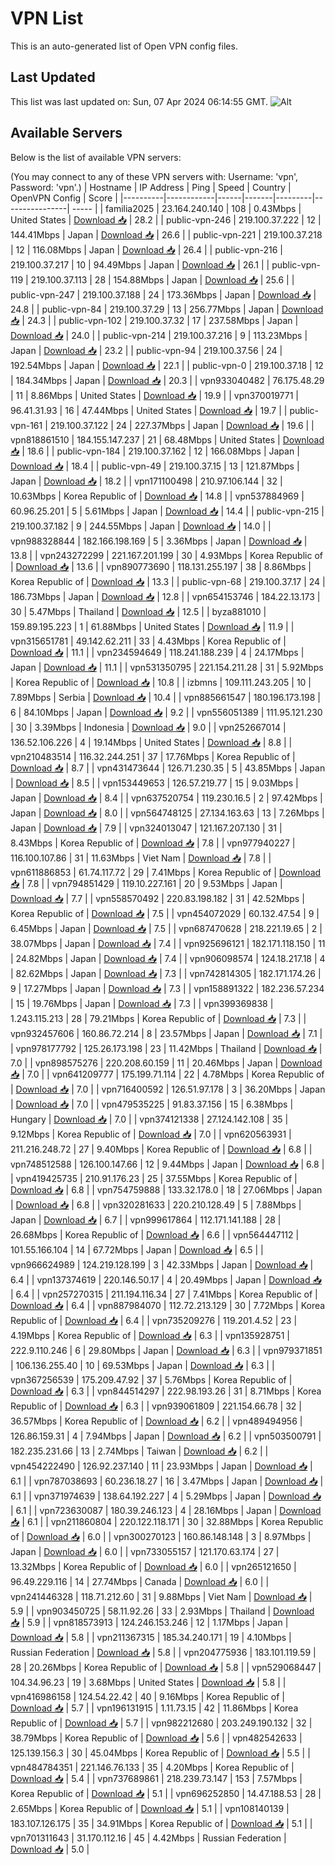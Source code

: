 # VPN List

This is an auto-generated list of Open VPN config files.

## Last Updated

This list was last updated on: Sun, 07 Apr 2024 06:14:55 GMT.
![Alt](https://repobeats.axiom.co/api/embed/186b98318ef1479477931607c1ad7d823f12451f.svg "Repobeats analytics image")

## Available Servers

Below is the list of available VPN servers:

(You may connect to any of these VPN servers with: Username: 'vpn', Password: 'vpn'.)
| Hostname | IP Address | Ping | Speed | Country | OpenVPN Config | Score |
|----------|------------|------|-------|---------|----------------| ----- |
| familia2025 | 23.164.240.140 | 108 | 0.43Mbps | United States | [Download 📥](./configs/server_0_US.ovpn) | 28.2 |
| public-vpn-246 | 219.100.37.222 | 12 | 144.41Mbps | Japan | [Download 📥](./configs/server_1_JP.ovpn) | 26.6 |
| public-vpn-221 | 219.100.37.218 | 12 | 116.08Mbps | Japan | [Download 📥](./configs/server_2_JP.ovpn) | 26.4 |
| public-vpn-216 | 219.100.37.217 | 10 | 94.49Mbps | Japan | [Download 📥](./configs/server_3_JP.ovpn) | 26.1 |
| public-vpn-119 | 219.100.37.113 | 28 | 154.88Mbps | Japan | [Download 📥](./configs/server_4_JP.ovpn) | 25.6 |
| public-vpn-247 | 219.100.37.188 | 24 | 173.36Mbps | Japan | [Download 📥](./configs/server_5_JP.ovpn) | 24.8 |
| public-vpn-84 | 219.100.37.29 | 13 | 256.77Mbps | Japan | [Download 📥](./configs/server_6_JP.ovpn) | 24.3 |
| public-vpn-102 | 219.100.37.32 | 17 | 237.58Mbps | Japan | [Download 📥](./configs/server_7_JP.ovpn) | 24.0 |
| public-vpn-214 | 219.100.37.216 | 9 | 113.23Mbps | Japan | [Download 📥](./configs/server_8_JP.ovpn) | 23.2 |
| public-vpn-94 | 219.100.37.56 | 24 | 192.54Mbps | Japan | [Download 📥](./configs/server_9_JP.ovpn) | 22.1 |
| public-vpn-0 | 219.100.37.18 | 12 | 184.34Mbps | Japan | [Download 📥](./configs/server_10_JP.ovpn) | 20.3 |
| vpn933040482 | 76.175.48.29 | 11 | 8.86Mbps | United States | [Download 📥](./configs/server_11_US.ovpn) | 19.9 |
| vpn370019771 | 96.41.31.93 | 16 | 47.44Mbps | United States | [Download 📥](./configs/server_12_US.ovpn) | 19.7 |
| public-vpn-161 | 219.100.37.122 | 24 | 227.37Mbps | Japan | [Download 📥](./configs/server_13_JP.ovpn) | 19.6 |
| vpn818861510 | 184.155.147.237 | 21 | 68.48Mbps | United States | [Download 📥](./configs/server_14_US.ovpn) | 18.6 |
| public-vpn-184 | 219.100.37.162 | 12 | 166.08Mbps | Japan | [Download 📥](./configs/server_15_JP.ovpn) | 18.4 |
| public-vpn-49 | 219.100.37.15 | 13 | 121.87Mbps | Japan | [Download 📥](./configs/server_16_JP.ovpn) | 18.2 |
| vpn171100498 | 210.97.106.144 | 32 | 10.63Mbps | Korea Republic of | [Download 📥](./configs/server_17_KR.ovpn) | 14.8 |
| vpn537884969 | 60.96.25.201 | 5 | 5.61Mbps | Japan | [Download 📥](./configs/server_18_JP.ovpn) | 14.4 |
| public-vpn-215 | 219.100.37.182 | 9 | 244.55Mbps | Japan | [Download 📥](./configs/server_19_JP.ovpn) | 14.0 |
| vpn988328844 | 182.166.198.169 | 5 | 3.36Mbps | Japan | [Download 📥](./configs/server_20_JP.ovpn) | 13.8 |
| vpn243272299 | 221.167.201.199 | 30 | 4.93Mbps | Korea Republic of | [Download 📥](./configs/server_21_KR.ovpn) | 13.6 |
| vpn890773690 | 118.131.255.197 | 38 | 8.86Mbps | Korea Republic of | [Download 📥](./configs/server_22_KR.ovpn) | 13.3 |
| public-vpn-68 | 219.100.37.17 | 24 | 186.73Mbps | Japan | [Download 📥](./configs/server_23_JP.ovpn) | 12.8 |
| vpn654153746 | 184.22.13.173 | 30 | 5.47Mbps | Thailand | [Download 📥](./configs/server_24_TH.ovpn) | 12.5 |
| byza881010 | 159.89.195.223 | 1 | 61.88Mbps | United States | [Download 📥](./configs/server_25_US.ovpn) | 11.9 |
| vpn315651781 | 49.142.62.211 | 33 | 4.43Mbps | Korea Republic of | [Download 📥](./configs/server_26_KR.ovpn) | 11.1 |
| vpn234594649 | 118.241.188.239 | 4 | 24.17Mbps | Japan | [Download 📥](./configs/server_27_JP.ovpn) | 11.1 |
| vpn531350795 | 221.154.211.28 | 31 | 5.92Mbps | Korea Republic of | [Download 📥](./configs/server_28_KR.ovpn) | 10.8 |
| izbmns | 109.111.243.205 | 10 | 7.89Mbps | Serbia | [Download 📥](./configs/server_29_RS.ovpn) | 10.4 |
| vpn885661547 | 180.196.173.198 | 6 | 84.10Mbps | Japan | [Download 📥](./configs/server_30_JP.ovpn) | 9.2 |
| vpn556051389 | 111.95.121.230 | 30 | 3.39Mbps | Indonesia | [Download 📥](./configs/server_31_ID.ovpn) | 9.0 |
| vpn252667014 | 136.52.106.226 | 4 | 19.14Mbps | United States | [Download 📥](./configs/server_32_US.ovpn) | 8.8 |
| vpn210483514 | 116.32.244.251 | 37 | 17.76Mbps | Korea Republic of | [Download 📥](./configs/server_33_KR.ovpn) | 8.7 |
| vpn431473644 | 126.71.230.35 | 5 | 43.85Mbps | Japan | [Download 📥](./configs/server_34_JP.ovpn) | 8.5 |
| vpn153449653 | 126.57.219.77 | 15 | 9.03Mbps | Japan | [Download 📥](./configs/server_35_JP.ovpn) | 8.4 |
| vpn637520754 | 119.230.16.5 | 2 | 97.42Mbps | Japan | [Download 📥](./configs/server_36_JP.ovpn) | 8.0 |
| vpn564748125 | 27.134.163.63 | 13 | 7.26Mbps | Japan | [Download 📥](./configs/server_37_JP.ovpn) | 7.9 |
| vpn324013047 | 121.167.207.130 | 31 | 8.43Mbps | Korea Republic of | [Download 📥](./configs/server_38_KR.ovpn) | 7.8 |
| vpn977940227 | 116.100.107.86 | 31 | 11.63Mbps | Viet Nam | [Download 📥](./configs/server_39_VN.ovpn) | 7.8 |
| vpn611886853 | 61.74.117.72 | 29 | 7.41Mbps | Korea Republic of | [Download 📥](./configs/server_40_KR.ovpn) | 7.8 |
| vpn794851429 | 119.10.227.161 | 20 | 9.53Mbps | Japan | [Download 📥](./configs/server_41_JP.ovpn) | 7.7 |
| vpn558570492 | 220.83.198.182 | 31 | 42.52Mbps | Korea Republic of | [Download 📥](./configs/server_42_KR.ovpn) | 7.5 |
| vpn454072029 | 60.132.47.54 | 9 | 6.45Mbps | Japan | [Download 📥](./configs/server_43_JP.ovpn) | 7.5 |
| vpn687470628 | 218.221.19.65 | 2 | 38.07Mbps | Japan | [Download 📥](./configs/server_44_JP.ovpn) | 7.4 |
| vpn925696121 | 182.171.118.150 | 11 | 24.82Mbps | Japan | [Download 📥](./configs/server_45_JP.ovpn) | 7.4 |
| vpn906098574 | 124.18.217.18 | 4 | 82.62Mbps | Japan | [Download 📥](./configs/server_46_JP.ovpn) | 7.3 |
| vpn742814305 | 182.171.174.26 | 9 | 17.27Mbps | Japan | [Download 📥](./configs/server_47_JP.ovpn) | 7.3 |
| vpn158891322 | 182.236.57.234 | 15 | 19.76Mbps | Japan | [Download 📥](./configs/server_48_JP.ovpn) | 7.3 |
| vpn399369838 | 1.243.115.213 | 28 | 79.21Mbps | Korea Republic of | [Download 📥](./configs/server_49_KR.ovpn) | 7.3 |
| vpn932457606 | 160.86.72.214 | 8 | 23.57Mbps | Japan | [Download 📥](./configs/server_50_JP.ovpn) | 7.1 |
| vpn978177792 | 125.26.173.198 | 23 | 11.42Mbps | Thailand | [Download 📥](./configs/server_51_TH.ovpn) | 7.0 |
| vpn898575276 | 220.208.60.159 | 11 | 20.46Mbps | Japan | [Download 📥](./configs/server_52_JP.ovpn) | 7.0 |
| vpn641209777 | 175.199.71.114 | 22 | 4.78Mbps | Korea Republic of | [Download 📥](./configs/server_53_KR.ovpn) | 7.0 |
| vpn716400592 | 126.51.97.178 | 3 | 36.20Mbps | Japan | [Download 📥](./configs/server_54_JP.ovpn) | 7.0 |
| vpn479535225 | 91.83.37.156 | 15 | 6.38Mbps | Hungary | [Download 📥](./configs/server_55_HU.ovpn) | 7.0 |
| vpn374121338 | 27.124.142.108 | 35 | 9.12Mbps | Korea Republic of | [Download 📥](./configs/server_56_KR.ovpn) | 7.0 |
| vpn620563931 | 211.216.248.72 | 27 | 9.40Mbps | Korea Republic of | [Download 📥](./configs/server_57_KR.ovpn) | 6.8 |
| vpn748512588 | 126.100.147.66 | 12 | 9.44Mbps | Japan | [Download 📥](./configs/server_58_JP.ovpn) | 6.8 |
| vpn419425735 | 210.91.176.23 | 25 | 37.55Mbps | Korea Republic of | [Download 📥](./configs/server_59_KR.ovpn) | 6.8 |
| vpn754759888 | 133.32.178.0 | 18 | 27.06Mbps | Japan | [Download 📥](./configs/server_60_JP.ovpn) | 6.8 |
| vpn320281633 | 220.210.128.49 | 5 | 7.88Mbps | Japan | [Download 📥](./configs/server_61_JP.ovpn) | 6.7 |
| vpn999617864 | 112.171.141.188 | 28 | 26.68Mbps | Korea Republic of | [Download 📥](./configs/server_62_KR.ovpn) | 6.6 |
| vpn564447112 | 101.55.166.104 | 14 | 67.72Mbps | Japan | [Download 📥](./configs/server_63_JP.ovpn) | 6.5 |
| vpn966624989 | 124.219.128.199 | 3 | 42.33Mbps | Japan | [Download 📥](./configs/server_64_JP.ovpn) | 6.4 |
| vpn137374619 | 220.146.50.17 | 4 | 20.49Mbps | Japan | [Download 📥](./configs/server_65_JP.ovpn) | 6.4 |
| vpn257270315 | 211.194.116.34 | 27 | 7.41Mbps | Korea Republic of | [Download 📥](./configs/server_66_KR.ovpn) | 6.4 |
| vpn887984070 | 112.72.213.129 | 30 | 7.72Mbps | Korea Republic of | [Download 📥](./configs/server_67_KR.ovpn) | 6.4 |
| vpn735209276 | 119.201.4.52 | 23 | 4.19Mbps | Korea Republic of | [Download 📥](./configs/server_68_KR.ovpn) | 6.3 |
| vpn135928751 | 222.9.110.246 | 6 | 29.80Mbps | Japan | [Download 📥](./configs/server_69_JP.ovpn) | 6.3 |
| vpn979371851 | 106.136.255.40 | 10 | 69.53Mbps | Japan | [Download 📥](./configs/server_70_JP.ovpn) | 6.3 |
| vpn367256539 | 175.209.47.92 | 37 | 5.76Mbps | Korea Republic of | [Download 📥](./configs/server_71_KR.ovpn) | 6.3 |
| vpn844514297 | 222.98.193.26 | 31 | 8.71Mbps | Korea Republic of | [Download 📥](./configs/server_72_KR.ovpn) | 6.3 |
| vpn939061809 | 221.154.66.78 | 32 | 36.57Mbps | Korea Republic of | [Download 📥](./configs/server_73_KR.ovpn) | 6.2 |
| vpn489494956 | 126.86.159.31 | 4 | 7.94Mbps | Japan | [Download 📥](./configs/server_74_JP.ovpn) | 6.2 |
| vpn503500791 | 182.235.231.66 | 13 | 2.74Mbps | Taiwan | [Download 📥](./configs/server_75_TW.ovpn) | 6.2 |
| vpn454222490 | 126.92.237.140 | 11 | 23.93Mbps | Japan | [Download 📥](./configs/server_76_JP.ovpn) | 6.1 |
| vpn787038693 | 60.236.18.27 | 16 | 3.47Mbps | Japan | [Download 📥](./configs/server_77_JP.ovpn) | 6.1 |
| vpn371974639 | 138.64.192.227 | 4 | 5.29Mbps | Japan | [Download 📥](./configs/server_78_JP.ovpn) | 6.1 |
| vpn723630087 | 180.39.246.123 | 4 | 28.16Mbps | Japan | [Download 📥](./configs/server_79_JP.ovpn) | 6.1 |
| vpn211860804 | 220.122.118.171 | 30 | 32.88Mbps | Korea Republic of | [Download 📥](./configs/server_80_KR.ovpn) | 6.0 |
| vpn300270123 | 160.86.148.148 | 3 | 8.97Mbps | Japan | [Download 📥](./configs/server_81_JP.ovpn) | 6.0 |
| vpn733055157 | 121.170.63.174 | 27 | 13.32Mbps | Korea Republic of | [Download 📥](./configs/server_82_KR.ovpn) | 6.0 |
| vpn265121650 | 96.49.229.116 | 14 | 27.74Mbps | Canada | [Download 📥](./configs/server_83_CA.ovpn) | 6.0 |
| vpn241446328 | 118.71.212.60 | 31 | 9.88Mbps | Viet Nam | [Download 📥](./configs/server_84_VN.ovpn) | 5.9 |
| vpn903450725 | 58.11.92.26 | 33 | 2.93Mbps | Thailand | [Download 📥](./configs/server_85_TH.ovpn) | 5.9 |
| vpn818573913 | 124.246.153.246 | 12 | 1.17Mbps | Japan | [Download 📥](./configs/server_86_JP.ovpn) | 5.8 |
| vpn211367315 | 185.34.240.171 | 19 | 4.10Mbps | Russian Federation | [Download 📥](./configs/server_87_RU.ovpn) | 5.8 |
| vpn204775936 | 183.101.119.59 | 28 | 20.26Mbps | Korea Republic of | [Download 📥](./configs/server_88_KR.ovpn) | 5.8 |
| vpn529068447 | 104.34.96.23 | 19 | 3.68Mbps | United States | [Download 📥](./configs/server_89_US.ovpn) | 5.8 |
| vpn416986158 | 124.54.22.42 | 40 | 9.16Mbps | Korea Republic of | [Download 📥](./configs/server_90_KR.ovpn) | 5.7 |
| vpn196131915 | 1.11.73.15 | 42 | 11.86Mbps | Korea Republic of | [Download 📥](./configs/server_91_KR.ovpn) | 5.7 |
| vpn982212680 | 203.249.190.132 | 32 | 38.79Mbps | Korea Republic of | [Download 📥](./configs/server_92_KR.ovpn) | 5.6 |
| vpn482542633 | 125.139.156.3 | 30 | 45.04Mbps | Korea Republic of | [Download 📥](./configs/server_93_KR.ovpn) | 5.5 |
| vpn484784351 | 221.146.76.133 | 35 | 4.20Mbps | Korea Republic of | [Download 📥](./configs/server_94_KR.ovpn) | 5.4 |
| vpn737689861 | 218.239.73.147 | 153 | 7.57Mbps | Korea Republic of | [Download 📥](./configs/server_95_KR.ovpn) | 5.1 |
| vpn696252850 | 14.47.188.53 | 28 | 2.65Mbps | Korea Republic of | [Download 📥](./configs/server_96_KR.ovpn) | 5.1 |
| vpn108140139 | 183.107.126.175 | 35 | 34.91Mbps | Korea Republic of | [Download 📥](./configs/server_97_KR.ovpn) | 5.1 |
| vpn701311643 | 31.170.112.16 | 45 | 4.42Mbps | Russian Federation | [Download 📥](./configs/server_98_RU.ovpn) | 5.0 |
